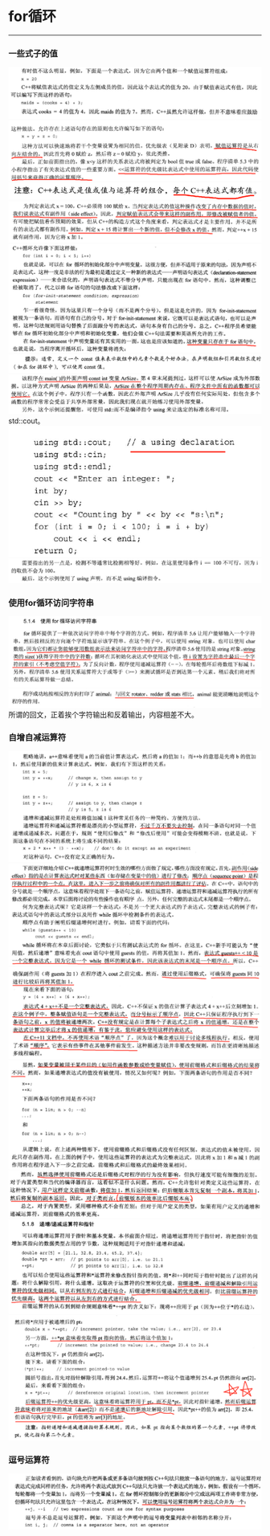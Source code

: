 # for循环
***
### 一些式子的值
![img.png](img.png)
![img_1.png](img_1.png)
![img_2.png](img_2.png)![img_3.png](img_3.png)
![img_4.png](img_4.png)
![img_5.png](img_5.png)![img_6.png](img_6.png)
std::cout。
![img_7.png](img_7.png)![img_8.png](img_8.png)
### 使用for循环访问字符串
![img_9.png](img_9.png)![img_10.png](img_10.png)
所谓的回文，正着挨个字符输出和反着输出，内容相差不大。
### 自增自减运算符
![img_11.png](img_11.png)![img_12.png](img_12.png)
![img_13.png](img_13.png)![img_14.png](img_14.png)
![img_15.png](img_15.png)![img_16.png](img_16.png)
![img_17.png](img_17.png)
### 逗号运算符
![img_18.png](img_18.png)